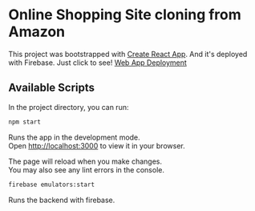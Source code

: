 # Online Shopping Site cloning from Amazon
This project was bootstrapped with [Create React App](https://github.com/facebook/create-react-app).
And it's deployed with Firebase. Just click to see! [Web App Deployment](https://challenge-f01ad.web.app/)

## Available Scripts

In the project directory, you can run:

```bash
npm start
```

Runs the app in the development mode.\
Open [http://localhost:3000](http://localhost:3000) to view it in your browser.

The page will reload when you make changes.\
You may also see any lint errors in the console.

```bash
firebase emulators:start
```
Runs the backend with firebase.
